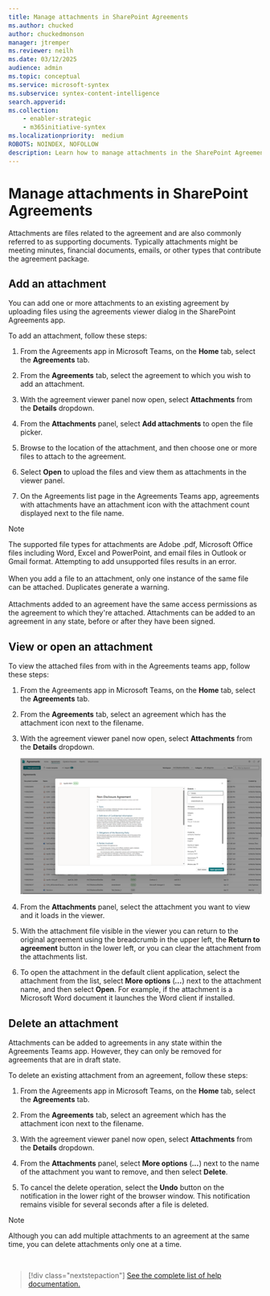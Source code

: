 ```yaml
---
title: Manage attachments in SharePoint Agreements
ms.author: chucked
author: chuckedmonson
manager: jtremper
ms.reviewer: neilh
ms.date: 03/12/2025
audience: admin
ms.topic: conceptual
ms.service: microsoft-syntex
ms.subservice: syntex-content-intelligence
search.appverid: 
ms.collection: 
    - enabler-strategic
    - m365initiative-syntex
ms.localizationpriority:  medium
ROBOTS: NOINDEX, NOFOLLOW
description: Learn how to manage attachments in the SharePoint Agreements solution.
---
```


# Manage attachments in SharePoint Agreements

Attachments are files related to the agreement and are also commonly referred to as supporting documents. Typically attachments might be meeting minutes, financial documents, emails, or other types that contribute the agreement package. 

## Add an attachment

You can add one or more attachments to an existing agreement by uploading files using the agreements viewer dialog in the SharePoint Agreements app.

To add an attachment, follow these steps:

1. From the Agreements app in Microsoft Teams, on the **Home** tab, select the **Agreements** tab.

2. From the **Agreements** tab, select the agreement to which you wish to add an attachment.

3. With the agreement viewer panel now open, select **Attachments** from the **Details** dropdown.

4. From the **Attachments** panel, select **Add attachments** to open the file picker.

5. Browse to the location of the attachment, and then choose one or more files to attach to the agreement.

6. Select **Open** to upload the files and view them as attachments in the viewer panel.

7. On the Agreements list page in the Agreements Teams app, agreements with attachments have an attachment icon with the attachment count displayed next to the file name.

> [!NOTE]
> The supported file types for attachments are Adobe .pdf, Microsoft Office files including Word, Excel and PowerPoint, and email files in Outlook or Gmail format. Attempting to add unsupported files results in an error.<br><br>
> When you add a file to an attachment, only one instance of the same file can be attached. Duplicates generate a warning.<br><br>
> Attachments added to an agreement have the same access permissions as the agreement to which they're attached.
> Attachments can be added to an agreement in any state, before or after they have been signed. 

## View or open an attachment

To view the attached files from with in the Agreements teams app, follow these steps:

1. From the Agreements app in Microsoft Teams, on the **Home** tab, select the **Agreements** tab.

2. From the **Agreements** tab, select an agreement which has the attachment icon next to the filename.

3. With the agreement viewer panel now open, select **Attachments** from the **Details** dropdown.

   ![A screenshot of the agreement viewer page.](../../media/content-understanding/agreements-attachmentsdropdown.png)


4. From the **Attachments** panel, select the attachment you want to view and it loads in the viewer.

5. With the attachment file visible in the viewer you can return to the original agreement using the breadcrumb in the upper left, the **Return to agreement** button in the lower left, or you can clear the attachment from the attachments list.

6. To open the attachment in the default client application, select the attachment from the list, select **More options** (***...***) next to the attachment name, and then select **Open**. For example, if the attachment is a Microsoft Word document it launches the Word client if installed.

## Delete an attachment

Attachments can be added to agreements in any state within the Agreements Teams app. However, they can only be removed for agreements that are in draft state.

To delete an existing attachment from an agreement, follow these steps:

1. From the Agreements app in Microsoft Teams, on the **Home** tab, select the **Agreements** tab.

2. From the **Agreements** tab, select an agreement which has the attachment icon next to the filename.

3. With the agreement viewer panel now open, select **Attachments** from the **Details** dropdown.

4. From the **Attachments** panel, select **More options** (***...***) next to the name of the attachment you want to remove, and then select **Delete**.

5. To cancel the delete operation, select the **Undo** button on the notification in the lower right of the browser window. This notification remains visible for several seconds after a file is deleted.

> [!NOTE]
> Although you can add multiple attachments to an agreement at the same time, you can delete attachments only one at a time.

<br>

> [!div class="nextstepaction"]
> [See the complete list of help documentation.](agreements-overview.md#help-documentation)






